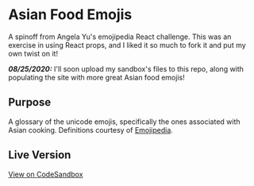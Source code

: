 # Asian Food Emojis
A spinoff from Angela Yu's emojipedia React challenge. This was an exercise in using React props, and I liked it so much to fork it and put my own twist on it!

***08/25/2020:*** I'll soon upload my sandbox's files to this repo, along with populating the site with more great Asian food emojis!

## Purpose
A glossary of the unicode emojis, specifically the ones associated with Asian cooking. Definitions courtesy of [Emojipedia](https://emojipedia.org/food-drink/).

## Live Version
[View on CodeSandbox](https://codesandbox.io/s/asian-food-emoji-react-exercise-5p897)

